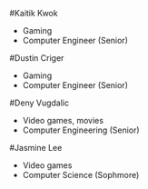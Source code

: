 #Kaitik Kwok

* Gaming
* Computer Engineer (Senior)

#Dustin Criger

* Gaming
* Computer Engineer (Senior)

#Deny Vugdalic

* Video games, movies
* Computer Engineering (Senior)

#Jasmine Lee

* Video games
* Computer Science (Sophmore)

